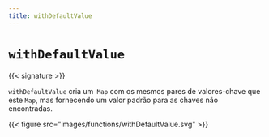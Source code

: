 ```yaml
---
title: withDefaultValue
---
```


# `withDefaultValue`

{{< signature >}}

`withDefaultValue` cria um` Map` com os mesmos pares de valores-chave que este `Map`, mas fornecendo um valor padrão para as chaves não encontradas.

{{< figure src="images/functions/withDefaultValue.svg" >}}
